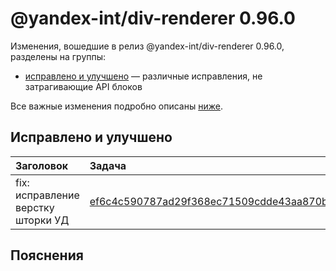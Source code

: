 # @yandex-int/div-renderer 0.96.0

<!-- ЧЕЛОВЕЧЕСКОЕ ВСТУПЛЕНИЕ -->

Изменения, вошедшие в релиз @yandex-int/div-renderer 0.96.0, разделены на группы:

* [исправлено и улучшено](#Исправлено-и-улучшено) — различные исправления, не затрагивающие API блоков

Все важные изменения подробно описаны [ниже](#Пояснения).

## Исправлено и улучшено

| Заголовок                          | Задача                                     | PR  |
| :--------------------------------- | :----------------------------------------- | :-- |
| fix: исправление верстку шторки УД | [ef6c4c590787ad29f368ec71509cdde43aa870b3] | N/A |

## Пояснения

[ef6c4c590787ad29f368ec71509cdde43aa870b3]: https://a.yandex-team.ru/arc_vcs/commit/ef6c4c590787ad29f368ec71509cdde43aa870b3

